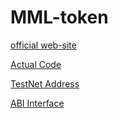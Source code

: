 # MML-token

[official web-site](http://mmtoken.io)

[Actual Code]()

[TestNet Address]()

[ABI Interface]()